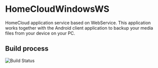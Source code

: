 # HomeCloudWindowsWS
HomeCloud application service based on WebService.
This application works together with the Android client application to backup your media files from your device on your PC.

## Build process
![Build Status](https://planetludus.visualstudio.com/_apis/public/build/definitions/8ad2ea01-484b-4ac7-9a49-2a1485cb4234/1/badge)
